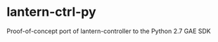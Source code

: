 lantern-ctrl-py
===============

Proof-of-concept port of lantern-controller to the Python 2.7 GAE SDK
